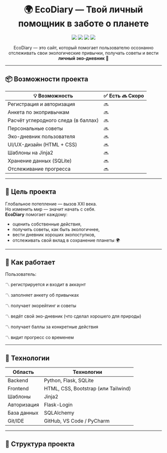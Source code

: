 <h1 align="center">🌍 EcoDiary — Твой личный помощник в заботе о планете</h1>

<p align="center">
  <img src="https://img.shields.io/badge/Python-3.10+-blue?style=flat-square&logo=python"/>
  <img src="https://img.shields.io/badge/Flask-2.x-lightgrey?style=flat-square&logo=flask"/>
  <img src="https://img.shields.io/badge/HTML%20%2B%20CSS-ready-green?style=flat-square&logo=html5"/>
  <img src="https://img.shields.io/badge/UI%2FUX-Clean%20Design-purple?style=flat-square&logo=figma"/>
</p>

<p align="center">
  EcoDiary — это сайт, который помогает пользователю осознанно отслеживать свои экологические привычки, получать советы и вести <b>личный эко-дневник</b> 🌿
</p>

---

## 📦 Возможности проекта

| 💡 Возможность                      | ✅ Есть 🔜 Скоро |
|------------------------------------|--------|
| Регистрация и авторизация          | 🔜     |
| Анкета по экопривычкам             | 🔜     |
| Расчёт углеродного следа (в баллах)| 🔜     |
| Персональные советы                | 🔜     |
| Эко-дневник пользователя           | 🔜     |
| UI/UX-дизайн (HTML + CSS)          | 🔜     |
| Шаблоны на Jinja2                  | 🔜     |
| Хранение данных (SQLite)           | 🔜     |
| Отслеживание прогресса             | 🔜     |

---

## 🧭 Цель проекта

Глобальное потепление — вызов XXI века.  
Но изменить мир — значит начать с себя.  
**EcoDiary** помогает каждому:

- оценить собственные действия,
- получить советы, как быть экологичнее,
- вести дневник хороших экопоступков,
- отслеживать свой вклад в сохранение планеты 🌍

---

## 💫 Как работает

Пользователь:

〽️ регистрируется и входит в аккаунт

〽️ заполняет анкету об привычках

〽️ получает экорейтинг и советы

〽️ ведёт свой эко-дневник (что сделал хорошего для природы)

〽️ получает баллы за конкретные действия

〽️ видит прогресс со временем

---

## 🧱 Технологии

| Область       | Технологии                         |
|---------------|------------------------------------|
| Backend       | Python, Flask, SQLite              |
| Frontend      | HTML, CSS, Bootstrap (или Tailwind)|
| Шаблоны       | Jinja2                             |
| Авторизация   | Flask-Login                        |
| База данных   | SQLAlchemy                         |
| Git/IDE       | GitHub, VS Code / PyCharm          |

---

## 🧩 Структура проекта

